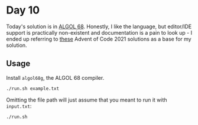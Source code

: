 # Day 10

Today's solution is in [ALGOL 68](https://en.wikipedia.org/wiki/ALGOL_68). Honestly, I
like the language, but editor/IDE support is practically non-existent and documentation
is a pain to look up - I ended up referring to [these](https://github.com/addrummond/aoc_2021_algol68) Advent of Code 2021 solutions as a base for my solution.

## Usage

Install `algol68g`, the ALGOL 68 compiler.

```bash
./run.sh example.txt
```

Omitting the file path will just assume that you meant to run it with `input.txt`:

```bash
./run.sh
```
